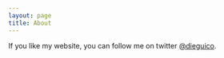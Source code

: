 ```yaml
---
layout: page
title: About
---
```


If you like my website, you can follow me on twitter [@dieguico](https://twitter.com/dieguico).

